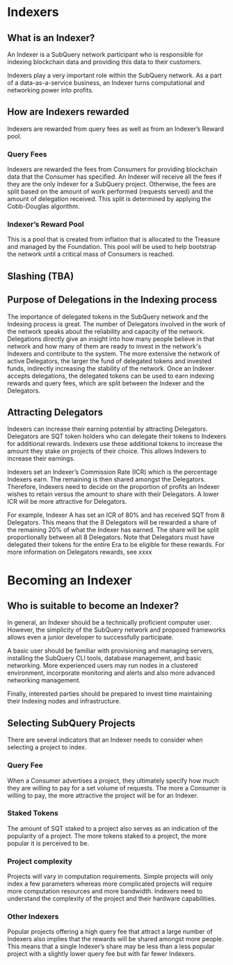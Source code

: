 # Indexers

## What is an Indexer?

An Indexer is a SubQuery network participant who is responsible for indexing blockchain data and providing this data to their customers.

Indexers play a very important role within the SubQuery network. As a part of a data-as-a-service business, an Indexer turns computational and networking power into profits.

## How are Indexers rewarded

Indexers are rewarded from query fees as well as from an Indexer’s Reward pool. 

### Query Fees
Indexers are rewarded the fees from Consumers for providing blockchain data that the Consumer has specified. An Indexer will receive all the fees if they are the only Indexer for a SubQuery project. Otherwise, the fees are split based on the amount of work performed (requests served) and the amount of delegation received. This split is determined by applying the Cobb-Douglas algorithm. 

### Indexer’s Reward Pool
This is a pool that is created from inflation that is allocated to the Treasure and managed by the Foundation. This pool will be used to help bootstrap the network until a critical mass of Consumers is reached. 

## Slashing (TBA)


## Purpose of Delegations in the Indexing process

The importance of delegated tokens in the SubQuery network and the Indexing process is great. The number of Delegators involved in the work of the network speaks about the reliability and capacity of the network. Delegations directly give an insight into how many people believe in that network and how many of them are ready to invest in the network's Indexers and contribute to the system. The more extensive the network of active Delegators, the larger the fund of delegated tokens and invested funds, indirectly increasing the stability of the network. Once an Indexer accepts delegations, the delegated tokens can be used to earn indexing rewards and query fees, which are split between the Indexer and the Delegators.

## Attracting Delegators
Indexers can increase their earning potential by attracting Delegators. Delegators are SQT token holders who can delegate their tokens to Indexers for additional rewards. Indexers use these additional tokens to increase the amount they stake on projects of their choice. This allows Indexers to increase their earnings. 

Indexers set an Indexer’s Commission Rate (ICR) which is the percentage Indexers earn. The remaining is then shared amongst the Delegators. Therefore, Indexers need to decide on the proportion of profits an Indexer wishes to retain versus the amount to share with their Delegators. A lower ICR will be more attractive for Delegators. 

For example, Indexer A has set an ICR of 80% and has received SQT from 8 Delegators. This means that the 8 Delegators will be rewarded a share of the remaining 20% of what the Indexer has earned. The share will be split proportionally between all 8 Delegators. Note that Delegators must have delegated their tokens for the entire Era to be eligible for these rewards. For more information on Delegators rewards, see xxxx

# Becoming an Indexer

## Who is suitable to become an Indexer?  
In general, an Indexer should be a technically proficient computer user. However, the simplicity of the SubQuery network and proposed frameworks allows even a junior developer to successfully participate. 

A basic user should be familiar with provisioning and managing servers, installing the SubQuery CLI tools, database management, and basic networking. More experienced users may run nodes in a clustered environment, incorporate monitoring and alerts and also more advanced networking management. 

Finally, interested parties should be prepared to invest time maintaining their Indexing nodes and infrastructure.

## Selecting SubQuery Projects
There are several indicators that an Indexer needs to consider when selecting a project to index.

### Query Fee
When a Consumer advertises a project, they ultimately specify how much they are willing to pay for a set volume of requests. The more a Consumer is willing to pay, the more attractive the project will be for an Indexer. 

### Staked Tokens
The amount of SQT staked to a project also serves as an indication of the popularity of a project. The more tokens staked to a project, the more popular it is perceived to be. 

### Project complexity
Projects will vary in computation requirements. Simple projects will only index a few parameters whereas more complicated projects will require more computation resources and more bandwidth. Indexers need to understand the complexity of the project and their hardware capabilities. 

### Other Indexers
Popular projects offering a high query fee that attract a large number of Indexers also implies that the rewards will be shared amongst more people. This means that a single Indexer’s share may be less than a less popular project with a slightly lower query fee but with far fewer Indexers. 
